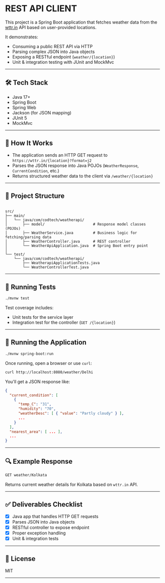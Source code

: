 # REST API CLIENT

This project is a Spring Boot application that fetches weather data from the [wttr.in](https://wttr.in) API based on user-provided locations.

It demonstrates:
- Consuming a public REST API via HTTP
- Parsing complex JSON into Java objects
- Exposing a RESTful endpoint (`weather/{location}`)
- Unit & integration testing with JUnit and MockMvc

---

## 🛠️ Tech Stack

- Java 17+
- Spring Boot
- Spring Web
- Jackson (for JSON mapping)
- JUnit 5
- MockMvc

---

## 🔧 How It Works

- The application sends an HTTP GET request to `https://wttr.in/{location}?format=j2`
- Parses the JSON response into Java POJOs (`WeatherResponse`, `CurrentCondition`, etc.)
- Returns structured weather data to the client via `/weather/{location}`

---

## 📁 Project Structure

```

src/
├── main/
│   └── java/com/codtech/weatherapi/
│       ├── model/                      # Response model classes (POJOs)
│       ├── WeatherService.java         # Business logic for fetching/parsing data
│       ├── WeatherController.java      # REST controller
│       └── WeatherApiApplication.java  # Spring Boot entry point
│
└── test/
    └── java/com/codtech/weatherapi/
        ├── WeatherapiApplicationTests.java
        └── WeatherControllerTest.java

````

---

## 🧪 Running Tests

```bash
./mvnw test
```

Test coverage includes:

* Unit tests for the service layer
* Integration test for the controller (`GET /{location}`)

---

## 🚀 Running the Application

```bash
./mvnw spring-boot:run
```

Once running, open a browser or use `curl`:

```bash
curl http://localhost:8080/weather/Delhi
```

You'll get a JSON response like:

```json
{
  "current_condition": [
    {
      "temp_C": "31",
      "humidity": "70",
      "weatherDesc": [ { "value": "Partly cloudy" } ],
      ...
    }
  ],
  "nearest_area": [ ... ],
  ...
}
```

---

## 🔍 Example Response

```bash
GET weather/Kolkata
```

Returns current weather details for Kolkata based on `wttr.in` API.

---

## ✅ Deliverables Checklist

* [x] Java app that handles HTTP GET requests
* [x] Parses JSON into Java objects
* [x] RESTful controller to expose endpoint
* [x] Proper exception handling
* [x] Unit & integration tests

---

## 📜 License

MIT

---

